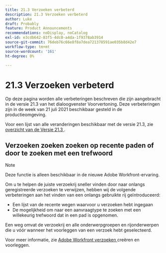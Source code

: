 ```yaml
---
title: 21.3 Verzoeken verbeterd
description: 21.3 Verzoeken verbeterd
author: Luke
draft: Probably
feature: Product Announcements
recommendations: noDisplay, noCatalog
exl-id: e3cdb642-83f5-4dc0-a4da-1f9378ab3914
source-git-commit: 76deb76c66e8f8a7dea721378591ae035b8d42e7
workflow-type: tm+mt
source-wordcount: '161'
ht-degree: 0%

---
```


# 21.3 Verzoeken verbeterd

Op deze pagina worden alle verbeteringen beschreven die zijn aangebracht in de versie 21.3 van het dialoogvenster Voorvertoning. Deze verbeteringen zijn in de week van 21 juli 2021 beschikbaar gesteld in de productieomgeving.

Voor een lijst van alle veranderingen beschikbaar met de versie 21.3, zie [ overzicht van de Versie 21.3 ](../../../product-announcements/product-releases/21.3-release-activity/21-3-release-overview.md).

## Verzoeken zoeken zoeken op recente paden of door te zoeken met een trefwoord

>[!NOTE]
>
>Deze functie is alleen beschikbaar in de nieuwe Adobe Workfront-ervaring.

Om u te helpen de juiste verzoekrij sneller vinden door naar onlangs geregistreerde verzoeken te verwijzen, hebben wij de volgende verbeteringen aan het vinden van een onlangs gebruikte rij geïntroduceerd:

* Een lijst van de recente wegen waarvoor u verzoeken hebt ingegaan
* De mogelijkheid om naar een aanvraagtype te zoeken met een willekeurig trefwoord dat in een pad is opgenomen.

Een weg omvat de verzoekrij en alle onderwerpgroepen en rijonderwerpen die u vóór wanneer het voorleggen van een verzoek hebt geselecteerd.

Voor meer informatie, zie [ Adobe Workfront verzoeken ](/help/quicksilver/manage-work/requests/create-requests/create-submit-requests.md) creëren en voorleggen.

